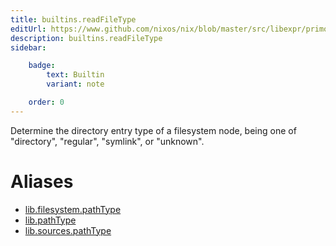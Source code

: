 ```yaml
---
title: builtins.readFileType
editUrl: https://www.github.com/nixos/nix/blob/master/src/libexpr/primops.cc
description: builtins.readFileType
sidebar:

    badge:
        text: Builtin
        variant: note

    order: 0
---
```


Determine the directory entry type of a filesystem node, being
one of "directory", "regular", "symlink", or "unknown".


# Aliases

- [lib.filesystem.pathType](/nix-doc-comments/reference/lib/filesystem/lib-filesystem-pathtype)
- [lib.pathType](/nix-doc-comments/reference/lib/lib-pathtype)
- [lib.sources.pathType](/nix-doc-comments/reference/lib/sources/lib-sources-pathtype)


